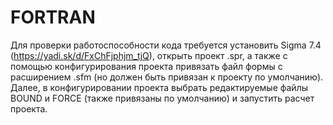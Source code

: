 # FORTRAN
Для проверки работоспособности кода требуется установить Sigma 7.4 (https://yadi.sk/d/FxChFjphjm_tjQ), открыть проект .spr, 
а также с помощью конфигурирования проекта привязать файл формы с расширением .sfm (но должен быть привязан к проекту по умолчанию). 
Далее, в конфигурировании проекта выбрать редактируемые файлы BOUND и FORCE (также привязаны по умолчанию) и запустить расчет проекта.
